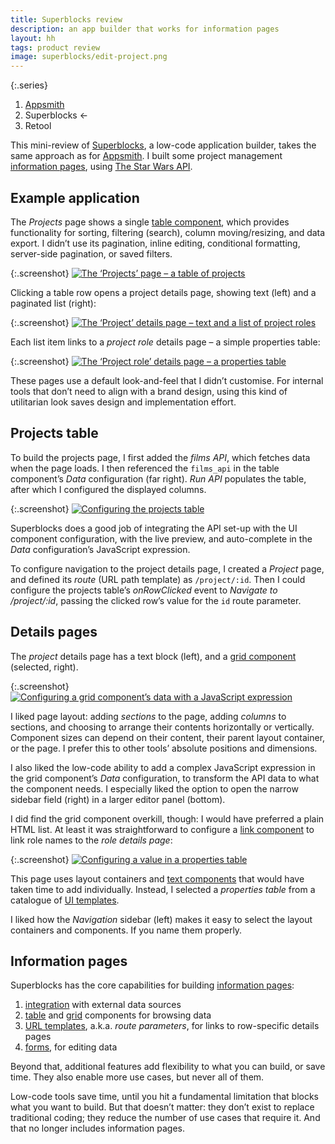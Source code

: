 ```yaml
---
title: Superblocks review
description: an app builder that works for information pages
layout: hh
tags: product review
image: superblocks/edit-project.png
---
```


{:.series}
1. [Appsmith](appsmith-review)
2. Superblocks ←
3. Retool

This mini-review of [Superblocks](https://www.superblocks.com), a low-code application builder,
takes the same approach as for [Appsmith](appsmith-review).
I built some project management [information pages](information-pages),
using [The Star Wars API](https://swapi.dev).

## Example application

The _Projects_ page shows a single
[table component](https://docs.superblocks.com/applications/components-library/table/),
which provides functionality for sorting, filtering (search), column moving/resizing, and data export.
I didn’t use its pagination, inline editing, conditional formatting, server-side pagination, or saved filters.

{:.screenshot}
[![The ‘Projects’ page – a table of projects](superblocks/deployed-projects.webp)](superblocks/deployed-projects.webp)

Clicking a table row opens a project details page, showing text (left) and a paginated list (right):

{:.screenshot}
[![The ‘Project’ details page – text and a list of project roles](superblocks/deployed-project.webp)](superblocks/deployed-project.webp)

Each list item links to a _project role_ details page – a simple properties table:

{:.screenshot}
[![The ‘Project role’ details page – a properties table](superblocks/deployed-role.webp)](superblocks/deployed-role.webp)

These pages use a default look-and-feel that I didn’t customise.
For internal tools that don’t need to align with a brand design,
using this kind of utilitarian look saves design and implementation effort.

## Projects table

To build the projects page, I first added the _films API_, which fetches data when the page loads.
I then referenced the `films_api` in the table component’s _Data_ configuration (far right).
_Run API_ populates the table, after which I configured the displayed columns.

{:.screenshot}
[![Configuring the projects table](superblocks/edit-projects.webp)](superblocks/edit-projects.webp)

Superblocks does a good job of integrating the API set-up with the UI component configuration,
with the live preview, and auto-complete in the _Data_ configuration’s JavaScript expression.

To configure navigation to the project details page, I created a _Project_ page,
and defined its _route_ (URL path template) as `/project/:id`.
Then I could configure the projects table’s _onRowClicked_ event to _Navigate to /project/:id_,
passing the clicked row’s value for the `id` route parameter.

## Details pages

The _project_ details page has a text block (left), and a
[grid component](https://docs.superblocks.com/applications/components-library/grid) (selected, right).

{:.screenshot}
[![Configuring a grid component’s data with a JavaScript expression](superblocks/edit-project.webp)](superblocks/edit-project.webp)

I liked page layout: adding _sections_ to the page, adding _columns_ to sections,
and choosing to arrange their contents horizontally or vertically.
Component sizes can depend on their content, their parent layout container, or the page.
I prefer this to other tools’ absolute positions and dimensions.

I also liked the low-code ability to add a complex JavaScript expression in the grid component’s
_Data_ configuration, to transform the API data to what the component needs.
I especially liked the option to open the narrow sidebar field (right) in a larger editor panel (bottom).

I did find the grid component overkill, though: I would have preferred a plain HTML list.
At least it was straightforward to configure a
[link component](https://docs.superblocks.com/applications/components-library/link)
to link role names to the _role details page_:

{:.screenshot}
[![Configuring a value in a properties table](superblocks/edit-role.webp)](superblocks/edit-role.webp)

This page uses layout containers and
[text components](https://docs.superblocks.com/applications/components-library/text)
that would have taken time to add individually.
Instead, I selected a _properties table_ from a catalogue of
[UI templates](https://docs.superblocks.com/applications/ui-templates).

I liked how the _Navigation_ sidebar (left) makes it easy to select the layout containers and components.
If you name them properly.

## Information pages

Superblocks has the core capabilities for building [information pages](information-pages):

1. [integration](https://docs.superblocks.com/integrations/overview) with external data sources
2. [table](https://docs.superblocks.com/applications/components-library/table/) and [grid](https://docs.superblocks.com/applications/components-library/grid) components for browsing data
3. [URL templates](https://docs.superblocks.com/applications/multi-page/routes#dynamic-routes), a.k.a. _route parameters_, for links to row-specific details pages
4. [forms](https://docs.superblocks.com/applications/components-library/form), for editing data

Beyond that, additional features add flexibility to what you can build, or save time.
They also enable more use cases, but never all of them.

Low-code tools save time, until you hit a fundamental limitation that blocks what you want to build.
But that doesn’t matter: they don’t exist to replace traditional coding;
they reduce the number of use cases that require it.
And that no longer includes information pages.
